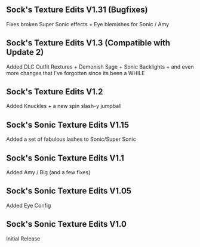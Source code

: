 ## Sock's Texture Edits V1.31 (Bugfixes)
Fixes broken Super Sonic effects + Eye blemishes for Sonic / Amy

## Sock's Texture Edits V1.3 (Compatible with Update 2)
Added DLC Outfit Rextures + Demonish Sage + Sonic Backlights + and even more changes that I've forgotten since its been a WHILE

## Sock's Texture Edits V1.2
Added Knuckles + a new spin slash-y jumpball

## Sock's Sonic Texture Edits V1.15
Added a set of fabulous lashes to Sonic/Super Sonic

## Sock's Sonic Texture Edits V1.1
Added Amy / Big (and a few fixes)

## Sock's Sonic Texture Edits V1.05
Added Eye Config

## Sock's Sonic Texture Edits V1.0
Initial Release
